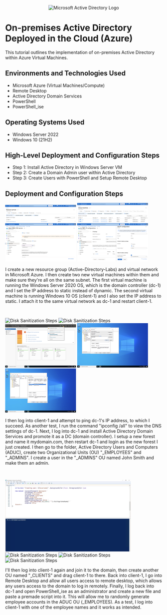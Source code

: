 <p align="center">
<img src="https://i.imgur.com/pU5A58S.png" alt="Microsoft Active Directory Logo"/>
</p>

<h1>On-premises Active Directory Deployed in the Cloud (Azure)</h1>
This tutorial outlines the implementation of on-premises Active Directory within Azure Virtual Machines.<br />

<h2>Environments and Technologies Used</h2>

- Microsoft Azure (Virtual Machines/Compute)
- Remote Desktop
- Active Directory Domain Services
- PowerShell
- PowerShell_ise

<h2>Operating Systems Used </h2>

- Windows Server 2022
- Windows 10 (21H2)

<h2>High-Level Deployment and Configuration Steps</h2>

- Step 1: Install Active Directory in Windows Server VM
- Step 2: Create a Domain Admin user within Active Directory
- Step 3: Create Users with PowerShell and Setup Remote Desktop

<h2>Deployment and Configuration Steps</h2>

<p>
<img src="https://github.com/robertgetino/configure-ad/blob/b45fb1bdf3aa1dc3bddc2eef22617151279151ed/resourcegroup.png" height="45%" width="45%" alt="Disk Sanitization Steps"> <img src="https://github.com/robertgetino/configure-ad/blob/088019b90a9c546f832f055ed73f9a19ed83fc97/client1%26dc1vm.png" height="45%" width="45%" alt="Disk Sanitization Steps"> <img src="https://github.com/robertgetino/configure-ad/blob/5e0fc868a826348785338598ac6303efe8318e23/client1privateipaddress.png" height="45%" width="45%" alt="Disk Sanitization Steps"> <img src="https://github.com/robertgetino/configure-ad/blob/a90b9e33ae9d5dac59a5ba0b4744301851becbfc/dc1privateipaddress.png" height="45%" width="45%" alt="Disk Sanitization Steps"/>
</p>
<p>
I create a new resource group (Active-Directory-Labs) and virtual network in Microsoft Azure. I then create two new virtual machines within them and make sure they're all on the same subnet. The first virtual machine is running the Windows Server 2020 OS, which is the domain controller (dc-1) and I set the IP address to static instead of dynamic. The second virtual machine is running Windows 10 OS (client-1) and I also set the IP address to static. I attach it to the same virtual network as dc-1 and restart client-1.
</p>
<br />

<p>
<img src="https://github.com/robertgetino/configure-ad/blob/c892cae143c055992b3385f46dc684b15132b5e0/pingdc1.png" height="45%" width="45%" alt="Disk Sanitization Steps"/> <img src="https://github.com/robertgetino/configure-ad/blob/a6e26e973bd38094fd7c1be1384c2920930851f1/ipconfig%20%3Aall.png" height="45%" width="45%" alt="Disk Sanitization Steps"> <img src="https://github.com/robertgetino/configure-ad/blob/fff72b833113b7e3cebfd91649f3878397bf13b7/promote%20as%20dc.png" height="45%" width="45%" alt="Disk Sanitization Steps"> <img src="https://github.com/robertgetino/configure-ad/blob/55a1baf0e0aaf017debd00f87019a87c8e869621/admin%20ou.png" height="45%" width="45%" alt="Disk Sanitization Steps"> <img src="https://github.com/robertgetino/configure-ad/blob/072b9696d0d3f3b6060d01b521a97fece7d51b3f/johnsmith.png" height="45%" width="45%" alt="Disk Sanitization Steps"/>
</p>
<p>
I then log into client-1 and attempt to ping dc-1's IP address, to which I succeed. As another test, I run the command "ipconfig /all" to view the DNS settings of dc-1. Next, I log into dc-1 and install Active Directory Domain Services and promote it as a DC (domain controller). I setup a new forest and name it mydomain.com, then restart dc-1 and login as the new forest I just created. I then go to the folder, Active Directory Users and Computers (ADUC), create two Organizational Units (OU) "_EMPLOYEES" and "_ADMINS". I create a user in the "_ADMINS" OU named John Smith and make them an admin.
</p>
<br />

<p>
<img src="https://github.com/robertgetino/configure-ad/blob/79be43d12a9e7049ecbd2f8b50ac4513e9858df0/PowerShell.png" height="80%" width="80%" alt="Disk Sanitization Steps"> <img src="" height="45%" width="45%" alt="Disk Sanitization Steps"> <img src="" height="45%" width="45%" alt="Disk Sanitization Steps"> <img src="" height="45%" width="45%" alt="Disk Sanitization Steps"/>
</p>
<p>
I'll then log into client-1 again and join it to the domain, then create another OU named "_CLIENTS" and drag client-1 to there. Back into client-1, I go into Remote Desktop and allow all users access to remote desktop, which allows any users access to the domain to log in remotely. Finally, I log back into dc-1 and open PowerShell_ise as an administrator and create a new file and paste a premade script into it. This will allow me to randomly generate employee accounts in the ADUC OU (_EMPLOYEES). As a test, I log into client-1 with one of the employee names and it works as intended.
</p>
<br />

